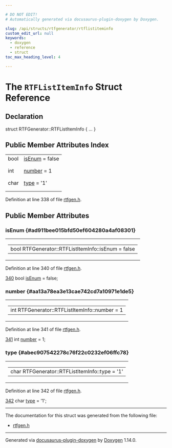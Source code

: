 ```yaml
---

# DO NOT EDIT!
# Automatically generated via docusaurus-plugin-doxygen by Doxygen.

slug: /api/structs/rtfgenerator/rtflistiteminfo
custom_edit_url: null
keywords:
  - doxygen
  - reference
  - struct
toc_max_heading_level: 4

---
```


<div class="doxyPage">

# The `RTFListItemInfo` Struct Reference



## Declaration

<div class="doxyDeclaration">
struct RTFGenerator::RTFListItemInfo { ... }
</div>

## Public Member Attributes Index

<table class="doxyMembersIndex">

<tr class="doxyMemberIndexItem">
<td class="doxyMemberIndexItemType" align="left" valign="top">bool</td>
<td class="doxyMemberIndexItemName" align="left" valign="top"><a href="#ad911bee015bfd50ef604280a4af08301">isEnum</a> = false</td>
</tr>
<tr class="doxyMemberIndexDescription">
<td class="doxyMemberIndexDescriptionLeft"></td>
<td class="doxyMemberIndexDescriptionRight">
</td>
</tr>
<tr class="doxyMemberIndexSeparator">
<td class="doxyMemberIndexSeparator" colspan="2"></td>
</tr>

<tr class="doxyMemberIndexItem">
<td class="doxyMemberIndexItemType" align="left" valign="top">int</td>
<td class="doxyMemberIndexItemName" align="left" valign="top"><a href="#aa13a78ea3e13cae742cd7a10971e1de5">number</a> = 1</td>
</tr>
<tr class="doxyMemberIndexDescription">
<td class="doxyMemberIndexDescriptionLeft"></td>
<td class="doxyMemberIndexDescriptionRight">
</td>
</tr>
<tr class="doxyMemberIndexSeparator">
<td class="doxyMemberIndexSeparator" colspan="2"></td>
</tr>

<tr class="doxyMemberIndexItem">
<td class="doxyMemberIndexItemType" align="left" valign="top">char</td>
<td class="doxyMemberIndexItemName" align="left" valign="top"><a href="#abec907542278c76f22c0232ef06ffc78">type</a> = '1'</td>
</tr>
<tr class="doxyMemberIndexDescription">
<td class="doxyMemberIndexDescriptionLeft"></td>
<td class="doxyMemberIndexDescriptionRight">
</td>
</tr>
<tr class="doxyMemberIndexSeparator">
<td class="doxyMemberIndexSeparator" colspan="2"></td>
</tr>

</table>


<p>Definition at line 338 of file <a href="/web-doxygen/docs/api/files/src/rtfgen-h">rtfgen.h</a>.</p>

<div class="doxySectionDef">

## Public Member Attributes

### isEnum {#ad911bee015bfd50ef604280a4af08301}

<div class="doxyMemberItem">
<div class="doxyMemberProto">
<table class="doxyMemberLabels">
<tr class="doxyMemberLabels">
<td class="doxyMemberLabelsLeft">
<table class="doxyMemberName">
<tr>
<td class="doxyMemberName">bool RTFGenerator::RTFListItemInfo::isEnum = false</td>
</tr>
</table>
</td>
</tr>
</table>
</div>
<div class="doxyMemberDoc">


<p>Definition at line 340 of file <a href="/web-doxygen/docs/api/files/src/rtfgen-h">rtfgen.h</a>.</p>

<div class="doxyProgramListing">

<div class="doxyCodeLine"><span class="doxyLineNumber"><a href="#ad911bee015bfd50ef604280a4af08301">340</a></span><span class="doxyLineContent"><span class="doxyHighlight">      </span><span class="doxyHighlightKeywordType">bool</span><span class="doxyHighlight"> <a href="#ad911bee015bfd50ef604280a4af08301">isEnum</a> = </span><span class="doxyHighlightKeyword">false</span><span class="doxyHighlight">;</span></span></div>

</div>

</div>
</div>

### number {#aa13a78ea3e13cae742cd7a10971e1de5}

<div class="doxyMemberItem">
<div class="doxyMemberProto">
<table class="doxyMemberLabels">
<tr class="doxyMemberLabels">
<td class="doxyMemberLabelsLeft">
<table class="doxyMemberName">
<tr>
<td class="doxyMemberName">int RTFGenerator::RTFListItemInfo::number = 1</td>
</tr>
</table>
</td>
</tr>
</table>
</div>
<div class="doxyMemberDoc">


<p>Definition at line 341 of file <a href="/web-doxygen/docs/api/files/src/rtfgen-h">rtfgen.h</a>.</p>

<div class="doxyProgramListing">

<div class="doxyCodeLine"><span class="doxyLineNumber"><a href="#aa13a78ea3e13cae742cd7a10971e1de5">341</a></span><span class="doxyLineContent"><span class="doxyHighlight">      </span><span class="doxyHighlightKeywordType">int</span><span class="doxyHighlight"> <a href="#aa13a78ea3e13cae742cd7a10971e1de5">number</a> = 1;</span></span></div>

</div>

</div>
</div>

### type {#abec907542278c76f22c0232ef06ffc78}

<div class="doxyMemberItem">
<div class="doxyMemberProto">
<table class="doxyMemberLabels">
<tr class="doxyMemberLabels">
<td class="doxyMemberLabelsLeft">
<table class="doxyMemberName">
<tr>
<td class="doxyMemberName">char RTFGenerator::RTFListItemInfo::type = '1'</td>
</tr>
</table>
</td>
</tr>
</table>
</div>
<div class="doxyMemberDoc">


<p>Definition at line 342 of file <a href="/web-doxygen/docs/api/files/src/rtfgen-h">rtfgen.h</a>.</p>

<div class="doxyProgramListing">

<div class="doxyCodeLine"><span class="doxyLineNumber"><a href="#abec907542278c76f22c0232ef06ffc78">342</a></span><span class="doxyLineContent"><span class="doxyHighlight">      </span><span class="doxyHighlightKeywordType">char</span><span class="doxyHighlight"> <a href="#abec907542278c76f22c0232ef06ffc78">type</a> = </span><span class="doxyHighlightCharLiteral">'1'</span><span class="doxyHighlight">;</span></span></div>

</div>

</div>
</div>

</div>

<hr/>

<p>The documentation for this struct was generated from the following file:</p>

<ul>
<li><a href="/web-doxygen/docs/api/files/src/rtfgen-h">rtfgen.h</a></li>
</ul>

<hr/>

<p class="doxyGeneratedBy">Generated via <a href="https://github.com/xpack/docusaurus-plugin-doxygen">docusaurus-plugin-doxygen</a> by <a href="https://www.doxygen.nl">Doxygen</a> 1.14.0.</p>

</div>
